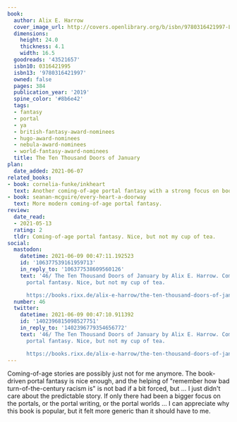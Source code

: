 ```yaml
---
book:
  author: Alix E. Harrow
  cover_image_url: http://covers.openlibrary.org/b/isbn/9780316421997-L.jpg
  dimensions:
    height: 24.0
    thickness: 4.1
    width: 16.5
  goodreads: '43521657'
  isbn10: 0316421995
  isbn13: '9780316421997'
  owned: false
  pages: 384
  publication_year: '2019'
  spine_color: '#8b6e42'
  tags:
  - fantasy
  - portal
  - ya
  - british-fantasy-award-nominees
  - hugo-award-nominees
  - nebula-award-nominees
  - world-fantasy-award-nominees
  title: The Ten Thousand Doors of January
plan:
  date_added: 2021-06-07
related_books:
- book: cornelia-funke/inkheart
  text: Another coming-of-age portal fantasy with a strong focus on books as a medium.
- book: seanan-mcguire/every-heart-a-doorway
  text: More modern coming-of-age portal fantasy.
review:
  date_read:
  - 2021-05-13
  rating: 2
  tldr: Coming-of-age portal fantasy. Nice, but not my cup of tea.
social:
  mastodon:
    datetime: 2021-06-09 00:47:11.192523
    id: '106377539161959713'
    in_reply_to: '106377538609560126'
    text: '46/ The Ten Thousand Doors of January by Alix E. Harrow. Coming-of-age
      portal fantasy. Nice, but not my cup of tea.

      https://books.rixx.de/alix-e-harrow/the-ten-thousand-doors-of-january/ #rixxReads'
  number: 46
  twitter:
    datetime: 2021-06-09 00:47:10.911392
    id: '1402396815098527751'
    in_reply_to: '1402396779354656772'
    text: '46/ The Ten Thousand Doors of January by Alix E. Harrow. Coming-of-age
      portal fantasy. Nice, but not my cup of tea.

      https://books.rixx.de/alix-e-harrow/the-ten-thousand-doors-of-january/'
---
```


Coming-of-age stories are possibly just not for me anymore. The book-driven portal fantasy is nice enough, and the
helping of "remember how bad turn-of-the-century racism is" is not bad if a bit forced, but … I just didn't care about
the predictable story. If only there had been a bigger focus on the portals, or the portal writing, or the
portal worlds …  I can appreciate why this book is popular, but it felt more generic than it should have to
me.
